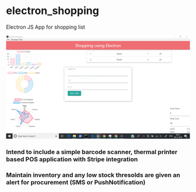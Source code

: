# electron_shopping
Electron JS App for shopping list

![Scheme](https://raw.githubusercontent.com/saiprasad-m/electron_shopping/master/screenshot.PNG)

###
### Intend to include a simple barcode scanner, thermal printer based POS application with Stripe integration
### Maintain inventory and any low stock thresolds are given an alert for procurement (SMS or PushNotification)
